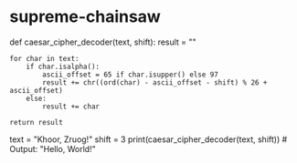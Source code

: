 # supreme-chainsaw

def caesar_cipher_decoder(text, shift):
    result = ""

    for char in text:
        if char.isalpha():
            ascii_offset = 65 if char.isupper() else 97
            result += chr((ord(char) - ascii_offset - shift) % 26 + ascii_offset)
        else:
            result += char

    return result

text = "Khoor, Zruog!"
shift = 3
print(caesar_cipher_decoder(text, shift))  # Output: "Hello, World!"
